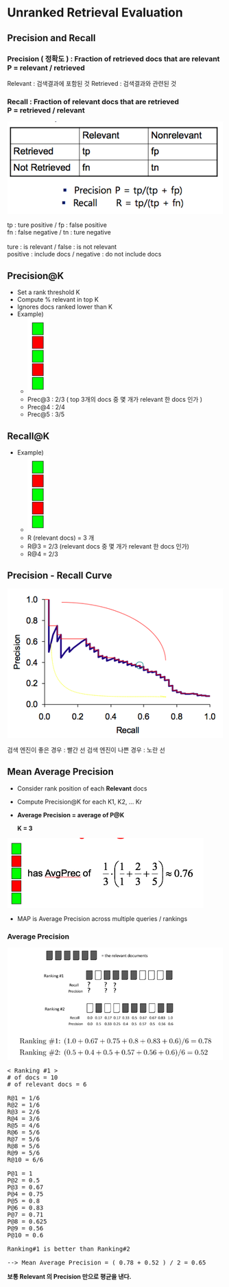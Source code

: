 Unranked Retrieval Evaluation
=====

Precision and Recall
-----
### Precision ( 정확도 ) : Fraction of retrieved docs that are relevant<br> P = relevant / retrieved


Relevant : 검색결과에 포함된 것
Retrieved : 검색결과와 관련된 것

### Recall : Fraction of relevant docs that are retrieved<br> P = retrieved / relevant

![screenshot](img/precision_recall.png)

tp : ture positive / fp : false positive<br>
fn : false negative / tn : ture negative<br><br>
ture : is relevant / false : is not relevant<br>
positive : include docs / negative : do not include docs


Precision@K
-----
- Set a rank threshold K
- Compute % relevant in top K
- Ignores docs ranked lower than K
- Example)
	- ![screenshot](img/precision_ex.png)
	- Prec@3 : 2/3 ( top 3개의 docs 중 몇 개가 relevant 한 docs 인가 )
	- Prec@4 : 2/4
	- Prec@5 : 3/5

Recall@K
-----
- Example)
	- ![screenshot](img/precision_ex.png)
	- R (relevant docs) = 3 개
	- R@3 = 2/3 (relevant docs 중 몇 개가 relevant 한 docs 인가)
	- R@4 = 2/3

	
Precision - Recall Curve
-----
![screenshot](img/precision_recall_curve.png)

검색 엔진이 좋은 경우 : 빨간 선
검색 엔진이 나쁜 경우 : 노란 선


Mean Average Precision
-----
- Consider rank position of each **Relevant** docs
- Compute Precision@K for each K1, K2, ... Kr
- **Average Precision = average of P@K**

	**K = 3**

![screenshot](img/MAP.png)

- MAP is Average Precision across multiple queries / rankings


### Average Precision

![screenshot](img/average_precision.png)

<pre>
< Ranking #1 >
# of docs = 10
# of relevant docs = 6

R@1 = 1/6
R@2 = 1/6
R@3 = 2/6
R@4 = 3/6
R@5 = 4/6
R@6 = 5/6
R@7 = 5/6
R@8 = 5/6
R@9 = 5/6
R@10 = 6/6

P@1 = 1
P@2 = 0.5
P@3 = 0.67
P@4 = 0.75
P@5 = 0.8
P@6 = 0.83
P@7 = 0.71
P@8 = 0.625
P@9 = 0.56
P@10 = 0.6

Ranking#1 is better than Ranking#2

--> Mean Average Precision = ( 0.78 + 0.52 ) / 2 = 0.65
</pre>

**보통 Relevant 의 Precision 만으로 평균을 낸다.**
